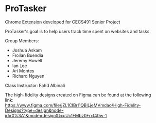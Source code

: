 # ProTasker
Chrome Extension developed for CECS491 Senior Project 

ProTasker's goal is to help users track time spent on websites and tasks.

Group Members:
- Joshua Askam
- Froilan Buendia
- Jeremy Howell
- Ian Lee
- Ari Montes
- Richard Nguyen

Class Instructor: Fahd Albinali

The high-fidelity designs created on Figma can be found at the following link:  
https://www.figma.com/file/jZL1CIBrI1QBILjeMVmdao/High-Fidelity-Designs?type=design&node-id=0%3A1&mode=design&t=uUc1FMbz0Frxf40w-1

